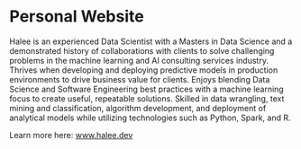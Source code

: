 # Personal Website

Halee is an experienced Data Scientist with a Masters in Data Science and a demonstrated history of collaborations with clients to solve challenging problems in the machine learning and AI consulting services industry. Thrives when developing and deploying predictive models in production environments to drive business value for clients. Enjoys blending Data Science and Software Engineering best practices with a machine learning focus to create useful, repeatable solutions. Skilled in data wrangling, text mining and classification, algorithm development, and deployment of analytical models while utilizing technologies such as Python, Spark, and R.

Learn more here: www.halee.dev

